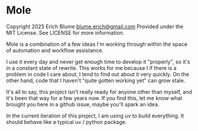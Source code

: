 Mole
=======================
Copyright 2025 Erich Blume <blume.erich@gmail.com>
Provided under the MIT License. See LICENSE for more information.

Mole is a combination of a few ideas I'm working through within the space of
automation and workflow assistance.

I use it every day and never get enough time to develop it "properly", so it's
in a constant state of rewrite. This works for me because I if there is a
problem in code I care about, I tend to find out about it very quickly. On the
other hand, code that I haven't "quite gotten working yet" can grow stale.

It's all to say, this project isn't really ready for anyone other than myself,
and it's been that way for a few years now. If you find this, let me know what
brought you here in a github issue, maybe you'll spark an idea.

In the current iteration of this project, I am using uv to build everything. It
should behave like a typical uv / python package.
